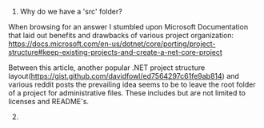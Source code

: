 1) Why do we have a 'src' folder?

When browsing for an answer I stumbled upon Microsoft Documentation that laid out benefits and drawbacks of various project organization:
https://docs.microsoft.com/en-us/dotnet/core/porting/project-structure#keep-existing-projects-and-create-a-net-core-project

Between this article, another popular .NET project structure layout(https://gist.github.com/davidfowl/ed7564297c61fe9ab814) and various reddit posts the prevailing idea seems to be to leave the root folder of a project for administrative files. These includes but are not limited to licenses and README's.  

2) 